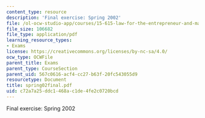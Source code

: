 ```yaml
---
content_type: resource
description: 'Final exercise: Spring 2002'
file: /ol-ocw-studio-app/courses/15-615-law-for-the-entrepreneur-and-manager-spring-2003/c72a7a25ddc1468ac1de4fe2c0720bcd_spring02final.pdf
file_size: 106682
file_type: application/pdf
learning_resource_types:
- Exams
license: https://creativecommons.org/licenses/by-nc-sa/4.0/
ocw_type: OCWFile
parent_title: Exams
parent_type: CourseSection
parent_uid: 567c0616-acf4-cc27-b63f-20fc543055d9
resourcetype: Document
title: spring02final.pdf
uid: c72a7a25-ddc1-468a-c1de-4fe2c0720bcd
---
```

Final exercise: Spring 2002